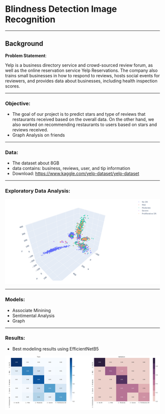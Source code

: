 # Blindness Detection Image Recognition

----
## Background

**Problem Statement**: 

Yelp is a business directory service and crowd-sourced review forum, as well as the online reservation service Yelp Reservations. The company also trains small businesses in how to respond to reviews, hosts social events for reviewers, and provides data about businesses, including health inspection scores. 


----
### Objective:

- The goal of our project is to predict stars and type of reviews that restaurants received based on the overall data. On the other hand, we also worked on recommending restaurants to users based on stars and reviews received.
- Graph Analysis on friends


----
### Data:

- The dataset about 8GB
- data contains: business, reviews, user, and tip information
- Download: https://www.kaggle.com/yelp-dataset/yelp-dataset

----
### Exploratory Data Analysis:

<p align="center">
  <img src="https://github.com/yuling0330/Blindness_Detection_Image_Recognition/blob/master/presentation/pca.PNG" />
</p>

----
### Models:

- Associate Minining
- Sentimental Analysis
- Graph

----
### Results:
- Best modeling results using EfficientNetB5
<p align="center">
  <img src="https://github.com/yuling0330/Blindness_Detection_Image_Recognition/blob/master/presentation/final_resutls.PNG" />
</p>
